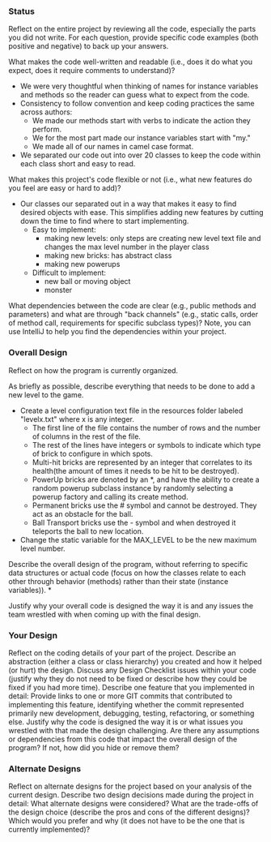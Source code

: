 ### Status
Reflect on the entire project by reviewing all the code, especially the parts you did not write. 
For each question, provide specific code examples (both positive and negative) to back up your answers.

What makes the code well-written and readable (i.e., does it do what you expect, does it require comments to understand)?
* We were very thoughtful when thinking of names for instance variables and methods so the reader can guess what to 
    expect from the code. 
* Consistency to follow convention and keep coding practices the same across authors: 
    - We made our methods start with verbs to indicate the action they perform. 
    - We for the most part made our instance variables start with "my."
    - We made all of our names in camel case format.
* We separated our code out into over 20 classes to keep the code within each class short and easy to read.

What makes this project's code flexible or not (i.e., what new features do you feel are easy or hard to add)?
* Our classes our separated out in a way that makes it easy to find desired objects with ease. This simplifies
    adding new features by cutting down the time to find where to start implementing.
    - Easy to implement:
        * making new levels: only steps are creating new level text file and changes the max level number in the player class
        * making new bricks: has abstract class
        * making new powerups
    - Difficult to implement:
        * new ball or moving object
        * monster

What dependencies between the code are clear (e.g., public methods and parameters) and what are through "back channels" (e.g., static calls, order of method call, requirements for specific subclass types)? 
Note, you can use IntelliJ to help you find the dependencies within your project.



### Overall Design
Reflect on how the program is currently organized.

As briefly as possible, describe everything that needs to be done to add a new level to the game.
* Create a level configuration text file in the resources folder labeled "levelx.txt" where x is any integer.
    - The first line of the file contains the number of rows and the number of columns in the rest of the file.
    - The rest of the lines have integers or symbols to indicate which type of brick to configure in which spots.
    - Multi-hit bricks are represented by an integer that correlates to its health(the amount of times it needs to be hit to be destroyed).
    - PowerUp bricks are denoted by an *, and have the ability to create a random powerup subclass instance by randomly selecting a powerup factory and calling its create method.
    - Permanent bricks use the # symbol and cannot be destroyed. They act as an obstacle for the ball.
    - Ball Transport bricks use the - symbol and when destroyed it teleports the ball to new location.
* Change the static variable for the MAX_LEVEL to be the new maximum level number.

Describe the overall design of the program, without referring to specific data structures or actual code (focus on how the classes relate to each other through behavior (methods) rather than their state (instance variables)).
* 

Justify why your overall code is designed the way it is and any issues the team wrestled with when coming up with the final design.

### Your Design
Reflect on the coding details of your part of the project.
Describe an abstraction (either a class or class hierarchy) you created and how it helped (or hurt) the design.
Discuss any Design Checklist issues within your code (justify why they do not need to be fixed or describe how they could be fixed if you had more time).
Describe one feature that you implemented in detail:
Provide links to one or more GIT commits that contributed to implementing this feature, identifying whether the commit represented primarily new development, debugging, testing, refactoring, or something else.
Justify why the code is designed the way it is or what issues you wrestled with that made the design challenging.
Are there any assumptions or dependencies from this code that impact the overall design of the program? If not, how did you hide or remove them?


### Alternate Designs
Reflect on alternate designs for the project based on your analysis of the current design.
Describe two design decisions made during the project in detail:
What alternate designs were considered?
What are the trade-offs of the design choice (describe the pros and cons of the different designs)?
Which would you prefer and why (it does not have to be the one that is currently implemented)?
